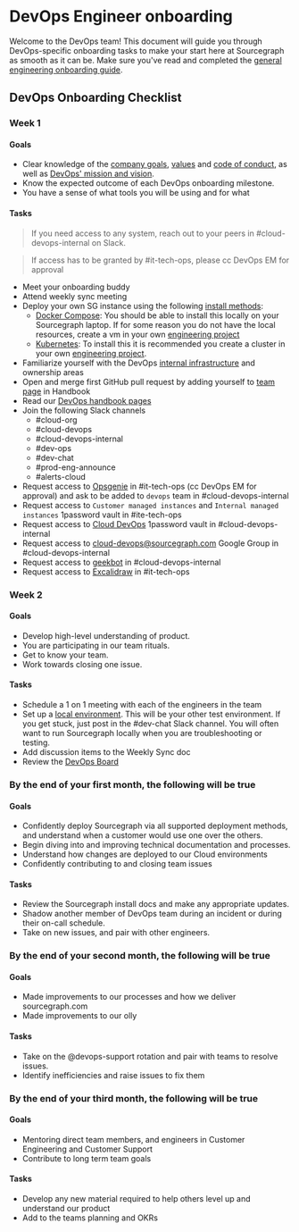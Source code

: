 # DevOps Engineer onboarding

Welcome to the DevOps team! This document will guide you through DevOps-specific onboarding tasks to make your start here at Sourcegraph as smooth as it can be. Make sure you've read and completed the [general engineering onboarding guide](../../onboarding/software-engineer-onboarding.md).

## DevOps Onboarding Checklist

### Week 1

#### Goals

- Clear knowledge of the [company goals](../../../../../strategy-goals/goals/index.md), [values](../../../../../company-info-and-process/values/index.md) and [code of conduct](../../../../../company-info-and-process/communication/code_of_conduct.md), as well as [DevOps' mission and vision](index.md).
- Know the expected outcome of each DevOps onboarding milestone.
- You have a sense of what tools you will be using and for what

#### Tasks

> If you need access to any system, reach out to your peers in #cloud-devops-internal on Slack.

> If access has to be granted by #it-tech-ops, please cc DevOps EM for approval

- Meet your onboarding buddy
- Attend weekly sync meeting
- Deploy your own SG instance using the following [install methods](https://docs.sourcegraph.com/admin/install):
  - [Docker Compose](https://docs.sourcegraph.com/admin/install/docker-compose): You should be able to install this locally on your Sourcegraph laptop. If for some reason you do not have the local resources, create a vm in your own [engineering project](../../tools/infrastructure/gcp.md#projects)
  - [Kubernetes](https://docs.sourcegraph.com/admin/install/kubernetes): To install this it is recommended you create a cluster in your own [engineering project](../../tools/infrastructure/gcp.md#engineering-projects).
- Familiarize yourself with the DevOps [internal infrastructure](../../tools/infrastructure/index.md) and ownership areas
- Open and merge first GitHub pull request by adding yourself to [team page](../../../../../handbook/editing/add-yourself-to-team-page.md) in Handbook
- Read our [DevOps handbook pages](index.md)
- Join the following Slack channels
  - #cloud-org
  - #cloud-devops
  - #cloud-devops-internal
  - #dev-ops
  - #dev-chat
  - #prod-eng-announce
  - #alerts-cloud
- Request access to [Opsgenie](https://sourcegraph.app.opsgenie.com) in #it-tech-ops (cc DevOps EM for approval) and ask to be added to `devops` team in #cloud-devops-internal
- Request access to `Customer managed instances` and `Internal managed instances` 1password vault in #ite-tech-ops
- Request access to [Cloud DevOps](https://team-sourcegraph.1password.com/vaults/qxzajcksgc3givogl3r6qjbimu/allitems) 1password vault in #cloud-devops-internal
- Request access to [cloud-devops@sourcegraph.com](https://groups.google.com/u/0/a/sourcegraph.com/g/cloud-devops) Google Group in #cloud-devops-internal
- Request access to [geekbot](https://app.geekbot.com/dashboard/standup/97887/view) in #cloud-devops-internal
- Request access to [Excalidraw](https://excalidraw.com/) in #it-tech-ops

### Week 2

#### Goals

- Develop high-level understanding of product.
- You are participating in our team rituals.
- Get to know your team.
- Work towards closing one issue.

#### Tasks

- Schedule a 1 on 1 meeting with each of the engineers in the team
- Set up a [local environment](https://docs.sourcegraph.com/dev/getting-started). This will be your other test environment. If you get stuck, just post in the #dev-chat Slack channel. You will often want to run Sourcegraph locally when you are troubleshooting or testing.
- Add discussion items to the Weekly Sync doc
- Review the [DevOps Board](https://github.com/orgs/sourcegraph/projects/220)

### By the end of your first month, the following will be true

#### Goals

- Confidently deploy Sourcegraph via all supported deployment methods, and understand when a customer would use one over the others.
- Begin diving into and improving technical documentation and processes.
- Understand how changes are deployed to our Cloud environments
- Confidently contributing to and closing team issues

#### Tasks

- Review the Sourcegraph install docs and make any appropriate updates.
- Shadow another member of DevOps team during an incident or during their on-call schedule.
- Take on new issues, and pair with other engineers.

### By the end of your second month, the following will be true

#### Goals

- Made improvements to our processes and how we deliver sourcegraph.com
- Made improvements to our olly

#### Tasks

- Take on the @devops-support rotation and pair with teams to resolve issues.
- Identify inefficiencies and raise issues to fix them

### By the end of your third month, the following will be true

#### Goals

- Mentoring direct team members, and engineers in Customer Engineering and Customer Support
- Contribute to long term team goals

#### Tasks

- Develop any new material required to help others level up and understand our product
- Add to the teams planning and OKRs
